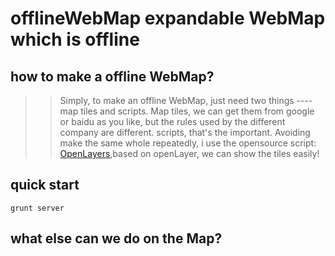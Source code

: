 # offlineWebMap expandable WebMap which is offline

## how to make a offline WebMap?
>> Simply, to make an offline WebMap, just need two things ---- map tiles and scripts.
>> Map tiles, we can get them from google or baidu as you like, but the rules used by the different company are different.
>> scripts, that's the important. Avoiding make the same whole repeatedly, i use the opensource script: [OpenLayers](https://github.com/openlayers/ol2),based on openLayer, we can show the tiles easily!

## quick start
  `grunt server`

## what else can we do on the Map?
